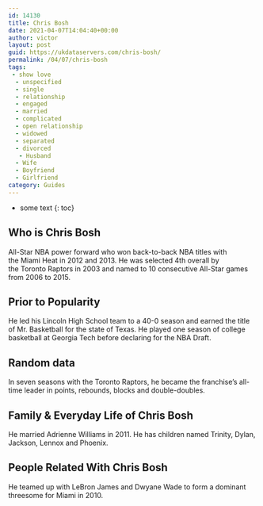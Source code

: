 ```yaml
---
id: 14130
title: Chris Bosh
date: 2021-04-07T14:04:40+00:00
author: victor
layout: post
guid: https://ukdataservers.com/chris-bosh/
permalink: /04/07/chris-bosh
tags:
 - show love
  - unspecified
  - single
  - relationship
  - engaged
  - married
  - complicated
  - open relationship
  - widowed
  - separated
  - divorced
   - Husband
  - Wife
  - Boyfriend
  - Girlfriend
category: Guides
---
```


* some text
{: toc}


## Who is Chris Bosh



All-Star NBA power forward who won back-to-back NBA titles with the Miami Heat in 2012 and 2013. He was selected 4th overall by the Toronto Raptors in 2003 and named to 10 consecutive All-Star games from 2006 to 2015. 

                
                
                
## Prior to Popularity



He led his Lincoln High School team to a 40-0 season and earned the title of Mr. Basketball for the state of Texas. He played one season of college basketball at Georgia Tech before declaring for the NBA Draft. 

                
                
                
## Random data



In seven seasons with the Toronto Raptors, he became the franchise&#8217;s all-time leader in points, rebounds, blocks and double-doubles. 

                
                
                
## Family & Everyday Life of Chris Bosh



He married Adrienne Williams in 2011. He has children named Trinity, Dylan, Jackson, Lennox and Phoenix. 

                
                
                
## People Related With Chris Bosh



He teamed up with LeBron James and Dwyane Wade to form a dominant threesome for Miami in 2010. 

                
              
            
          
          
          